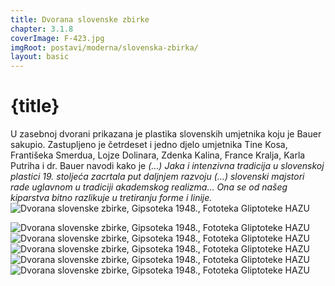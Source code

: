 ```yaml
---
title: Dvorana slovenske zbirke
chapter: 3.1.8
coverImage: F-423.jpg
imgRoot: postavi/moderna/slovenska-zbirka/
layout: basic
---
```


# {title}

U zasebnoj dvorani prikazana je plastika slovenskih umjetnika koju je Bauer sakupio. Zastupljeno je četrdeset i jedno djelo umjetnika Tine Kosa, Františeka Smerdua, Lojze Dolinara, Zdenka Kalina, France Kralja, Karla Putriha i dr. Bauer navodi kako je _(…) Jaka i intenzivna tradicija u slovenskoj plastici 19. stoljeća zacrtala put daljnjem razvoju (…) slovenski majstori rade uglavnom u tradiciji akademskog realizma… Ona se od našeg kiparstva bitno razlikuje u tretiranju forme i linije._
![Dvorana slovenske zbirke, Gipsoteka 1948., Fototeka Gliptoteke HAZU]({imgRoot}Gipsoteka-Slovenska-zbirka-VII.1948-1.jpg 'Dvorana slovenske zbirke, 1948.')

![Dvorana slovenske zbirke, Gipsoteka 1948., Fototeka Gliptoteke HAZU]({imgRoot}F-422.jpg 'Dvorana slovenske zbirke, 1948.')
![Dvorana slovenske zbirke, Gipsoteka 1948., Fototeka Gliptoteke HAZU]({imgRoot}F-424.jpg 'Dvorana slovenske zbirke, 1948.')
![Dvorana slovenske zbirke, Gipsoteka 1948., Fototeka Gliptoteke HAZU]({imgRoot}F-423.jpg 'Dvorana slovenske zbirke, 1948.')
![Dvorana slovenske zbirke, Gipsoteka 1948., Fototeka Gliptoteke HAZU]({imgRoot}Gipsoteka-Slovenska-zbirka-VII.1948.jpg 'Dvorana slovenske zbirke, 1948.')
![Dvorana slovenske zbirke, Gipsoteka 1948., Fototeka Gliptoteke HAZU]({imgRoot}Gipsoteka-Slovenska-zbirka-VII.1948-3.jpg 'Dvorana slovenske zbirke, 1948.')
<!-- ![Dvorana slovenske zbirke, Gipsoteka 1948., Fototeka Gliptoteke HAZU]({imgRoot}F-421.jpg 'Dvorana slovenske zbirke, 1948.') -->
